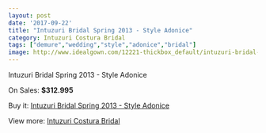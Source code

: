 ```yaml
---
layout: post
date: '2017-09-22'
title: "Intuzuri Bridal Spring 2013 - Style Adonice"
category: Intuzuri Costura Bridal
tags: ["demure","wedding","style","adonice","bridal"]
image: http://www.idealgown.com/12221-thickbox_default/intuzuri-bridal-spring-2013-style-adonice.jpg
---
```

Intuzuri Bridal Spring 2013 - Style Adonice

On Sales: **$312.995**
<a href="https://www.idealgown.com/en/intuzuri-costura-bridal/4940-intuzuri-bridal-spring-2013-style-adonice.html"><amp-img layout="responsive" width="600" height="600" src="//www.idealgown.com/12221-thickbox_default/intuzuri-bridal-spring-2013-style-adonice.jpg" alt="Intuzuri Bridal Spring 2013 - Style Adonice 0" /></a>
<a href="https://www.idealgown.com/en/intuzuri-costura-bridal/4940-intuzuri-bridal-spring-2013-style-adonice.html"><amp-img layout="responsive" width="600" height="600" src="//www.idealgown.com/12223-thickbox_default/intuzuri-bridal-spring-2013-style-adonice.jpg" alt="Intuzuri Bridal Spring 2013 - Style Adonice 1" /></a>
<a href="https://www.idealgown.com/en/intuzuri-costura-bridal/4940-intuzuri-bridal-spring-2013-style-adonice.html"><amp-img layout="responsive" width="600" height="600" src="//www.idealgown.com/12222-thickbox_default/intuzuri-bridal-spring-2013-style-adonice.jpg" alt="Intuzuri Bridal Spring 2013 - Style Adonice 2" /></a>

Buy it: [Intuzuri Bridal Spring 2013 - Style Adonice](https://www.idealgown.com/en/intuzuri-costura-bridal/4940-intuzuri-bridal-spring-2013-style-adonice.html "Intuzuri Bridal Spring 2013 - Style Adonice")

View more: [Intuzuri Costura Bridal](https://www.idealgown.com/en/63-intuzuri-costura-bridal "Intuzuri Costura Bridal")